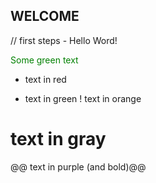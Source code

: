 
## WELCOME
// first steps - Hello Word!
 
<span style="color: green"> Some green text </span>

- text in red
+ text in green
! text in orange
# text in gray
@@ text in purple (and bold)@@
